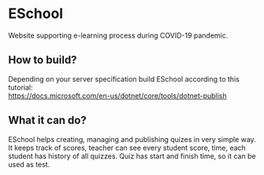 # ESchool
Website supporting e-learning process during COVID-19 pandemic.

## How to build?

Depending on your server specification build ESchool according to this tutorial:\
https://docs.microsoft.com/en-us/dotnet/core/tools/dotnet-publish

## What it can do?

ESchool helps creating, managing and publishing quizes in very simple way.
It keeps track of scores, teacher can see every student score, time, each student has history of all quizzes.
Quiz has start and finish time, so it can be used as test.
